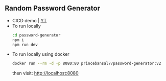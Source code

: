 ## Random Password Generator

-  CICD demo | [YT](https://youtu.be/1hy1GaMuWFQ)
-  To run locally
   ```sh
   cd password-generator
   npm i
   npm run dev
   ```
- To run locally using docker
  ```sh
  docker run --rm -d -p 8080:80 princebansal7/password-generator:v2
  ```
  then visit: [http://localhost:8080](http://localhost:8080)